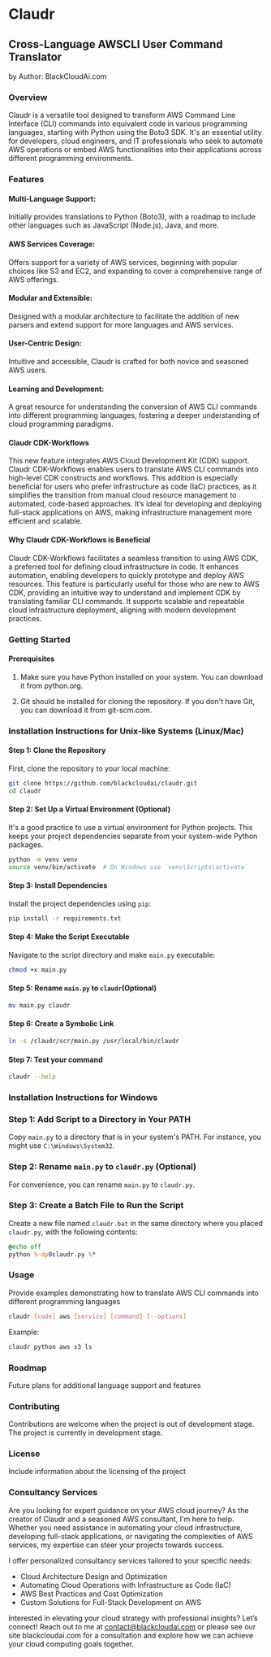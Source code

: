 # Claudr

## Cross-Language AWSCLI User Command Translator
by Author: BlackCloudAi.com

### Overview 

Claudr is a versatile tool designed to transform AWS Command Line Interface (CLI) commands into equivalent code in various programming languages, starting with Python using the Boto3 SDK. It's an essential utility for developers, cloud engineers, and IT professionals who seek to automate AWS operations or embed AWS functionalities into their applications across different programming environments.

### Features 

#### Multi-Language Support: 

Initially provides translations to Python (Boto3), with a roadmap to include other languages such as JavaScript (Node.js), Java, and more.

#### AWS Services Coverage: 

Offers support for a variety of AWS services, beginning with popular choices like S3 and EC2, and expanding to cover a comprehensive range of AWS offerings.

#### Modular and Extensible: 

Designed with a modular architecture to facilitate the addition of new parsers and extend support for more languages and AWS services.

#### User-Centric Design: 

Intuitive and accessible, Claudr is crafted for both novice and seasoned AWS users.

#### Learning and Development: 

A great resource for understanding the conversion of AWS CLI commands into different programming languages, fostering a deeper understanding of cloud programming paradigms.

#### Claudr CDK-Workflows 

This new feature integrates AWS Cloud Development Kit (CDK) support. Claudr CDK-Workflows enables users to translate AWS CLI commands into high-level CDK constructs and workflows. This addition is especially beneficial for users who prefer infrastructure as code (IaC) practices, as it simplifies the transition from manual cloud resource management to automated, code-based approaches. It’s ideal for developing and deploying full-stack applications on AWS, making infrastructure management more efficient and scalable.

#### Why Claudr CDK-Workflows is Beneficial 

Claudr CDK-Workflows facilitates a seamless transition to using AWS CDK, a preferred tool for defining cloud infrastructure in code. It enhances automation, enabling developers to quickly prototype and deploy AWS resources. This feature is particularly useful for those who are new to AWS CDK, providing an intuitive way to understand and implement CDK by translating familiar CLI commands. It supports scalable and repeatable cloud infrastructure deployment, aligning with modern development practices.
 
### Getting Started 

#### Prerequisites 

1. Make sure you have Python installed on your system. You can download it from python.org.

2. Git should be installed for cloning the repository. If you don't have Git, you can download it from git-scm.com.

### Installation Instructions for Unix-like Systems (Linux/Mac)

#### Step 1: Clone the Repository

First, clone the repository to your local machine:

```bash
git clone https://github.com/blackcloudai/claudr.git
cd claudr
```

#### Step 2: Set Up a Virtual Environment (Optional)

It's a good practice to use a virtual environment for Python projects. This keeps your project dependencies separate from your system-wide Python packages.

```bash
python -m venv venv
source venv/bin/activate  # On Windows use `venv\Scripts\activate`
```

#### Step 3: Install Dependencies

Install the project dependencies using `pip`:

```bash
pip install -r requirements.txt
```

#### Step 4:  Make the Script Executable

Navigate to the script directory and make `main.py` executable:

```bash
chmod +x main.py
```

#### Step 5: Rename  `main.py` to `claudr`(Optional)

```bash
mv main.py claudr
```

#### Step 6: Create a Symbolic Link

```bash
ln -s /claudr/scr/main.py /usr/local/bin/claudr
```

#### Step 7: Test your command

```bash
claudr --help
```

### Installation Instructions for Windows

### Step 1: Add Script to a Directory in Your PATH

Copy `main.py` to a directory that is in your system's PATH. For instance, you might use `C:\Windows\System32`.

### Step 2: Rename `main.py` to `claudr.py` (Optional)

For convenience, you can rename `main.py` to `claudr.py`.


### Step 3: Create a Batch File to Run the Script

Create a new file named `claudr.bat` in the same directory where you placed `claudr.py`, with the following contents:

```bat
@echo off
python %~dp0claudr.py %*
```

### Usage

Provide examples demonstrating how to translate AWS CLI commands into different programming languages

```bash 
claudr [code] aws [service] [command] [--options] 
```

Example: 

```bash 
claudr python aws s3 ls 
```

### Roadmap

Future plans for additional language support and features

### Contributing 

Contributions are welcome when the project is out of development stage. The project is currently in development stage. 

### License

Include information about the licensing of the project

### Consultancy Services 

Are you looking for expert guidance on your AWS cloud journey? As the creator of Claudr and a seasoned AWS consultant, I'm here to help. Whether you need assistance in automating your cloud infrastructure, developing full-stack applications, or navigating the complexities of AWS services, my expertise can steer your projects towards success.

I offer personalized consultancy services tailored to your specific needs:

- Cloud Architecture Design and Optimization
- Automating Cloud Operations with Infrastructure as Code (IaC)
- AWS Best Practices and Cost Optimization
- Custom Solutions for Full-Stack Development on AWS

Interested in elevating your cloud strategy with professional insights? Let’s connect! Reach out to me at contact@blackcloudai.com or please see our site blackcloudai.com for a consultation and explore how we can achieve your cloud computing goals together.